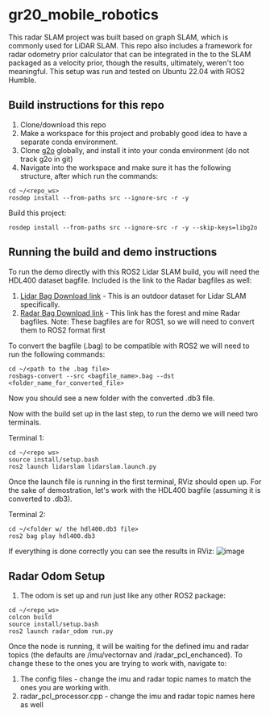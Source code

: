# gr20_mobile_robotics

This radar SLAM project was built based on graph SLAM, which is commonly used for LiDAR SLAM. This repo also includes a framework for radar odometry prior calculator that can be integrated in the to the SLAM packaged as a velocity prior, though the results, ultimately, weren't too meaningful. This setup was run and tested on Ubuntu 22.04 with ROS2 Humble.

## Build instructions for this repo
1. Clone/download this repo
2. Make a workspace for this project and probably good idea to have a separate conda environment.
3. Clone [g2o](https://github.com/RainerKuemmerle/g2o) globally, and install it into your conda environment (do not track g2o in git)
4. Navigate into the workspace and make sure it has the following structure, after which run the commands:
```
cd ~/<repo_ws>
rosdep install --from-paths src --ignore-src -r -y
```
Build this project:
```
rosdep install --from-paths src --ignore-src -r -y --skip-keys=libg2o
```

## Running the build and demo instructions
To run the demo directly with this ROS2 Lidar SLAM build, you will need the HDL400 dataset bagfile. Included is the link to the Radar bagfiles as well:
1. [Lidar Bag Download link](https://zenodo.org/record/6960371) - This is an outdoor dataset for Lidar SLAM specifically.
2. [Radar Bag Download link](https://cloud.oru.se/s/rHbRad83A764nmx) - This link has the forest and mine Radar bagfiles.
Note: These bagfiles are for ROS1, so we will need to convert them to ROS2 format first

To convert the bagfile (.bag) to be compatible with ROS2 we will need to run the following commands:
```
cd ~/<path to the .bag file>
rosbags-convert --src <bagfile_name>.bag --dst <folder_name_for_converted_file>
```
Now you should see a new folder with the converted .db3 file.

Now with the build set up in the last step, to run the demo we will need two terminals.

Terminal 1:
```
cd ~/<repo ws>
source install/setup.bash
ros2 launch lidarslam lidarslam.launch.py
```
Once the launch file is running in the first terminal, RViz should open up. For the sake of demostration, let's work with the HDL400 bagfile (assuming it is converted to .db3).

Terminal 2:
```
cd ~/<folder w/ the hdl400.db3 file>
ros2 bag play hdl400.db3
```

If everything is done correctly you can see the results in RViz:
![image](https://github.com/user-attachments/assets/e0bb4986-7b53-4403-b346-f2f2d21ab75b)

## Radar Odom Setup
1. The odom is set up and run just like any other ROS2 package:
```
cd ~/<repo_ws>
colcon build
source install/setup.bash
ros2 launch radar_odom run.py
```

Once the node is running, it will be waiting for the defined imu and radar topics (the defaults are /imu/vectornav and /radar_pcl_enchanced). To change these to the ones you are trying to work with, navigate to:

1. The config files - change the imu and radar topic names to match the ones you are working with.
2. radar_pcl_processor.cpp - change the imu and radar topic names here as well

